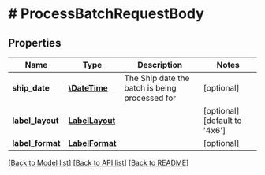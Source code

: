# # ProcessBatchRequestBody

## Properties

Name | Type | Description | Notes
------------ | ------------- | ------------- | -------------
**ship_date** | [**\DateTime**](\DateTime.md) | The Ship date the batch is being processed for | [optional] 
**label_layout** | [**LabelLayout**](LabelLayout.md) |  | [optional] [default to '4x6']
**label_format** | [**LabelFormat**](LabelFormat.md) |  | [optional] 

[[Back to Model list]](../../README.md#documentation-for-models) [[Back to API list]](../../README.md#documentation-for-api-endpoints) [[Back to README]](../../README.md)


